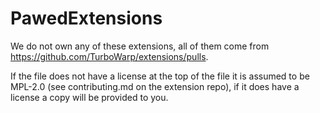 # PawedExtensions

We do not own any of these extensions, all of them come from https://github.com/TurboWarp/extensions/pulls.

If the file does not have a license at the top of the file it is assumed to be MPL-2.0 (see contributing.md on the extension repo), if it does have a license a copy will be provided to you.